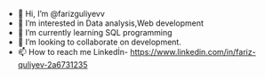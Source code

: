 - 👋 Hi, I’m @farizguliyevv
- 👀 I’m interested in Data analysis,Web development
- 🌱 I’m currently learning SQL programming
- 💞️ I’m looking to collaborate on development.
- 📫 How to reach me
Linkedİn- https://www.linkedin.com/in/fariz-quliyev-2a6731235
<!---
farizguliyevv/farizguliyevv is a ✨ special ✨ repository because its `README.md` (this file) appears on your GitHub profile.
You can click the Preview link to take a look at your changes.
--->
